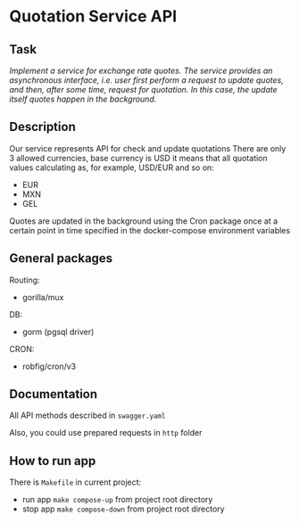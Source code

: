 # Quotation Service API

## Task
_Implement a service for exchange rate quotes.
The service provides an asynchronous interface, i.e. user first
perform a request to update quotes, and then, after some time,
request for quotation. In this case, the update itself
quotes happen in the background._

## Description
Our service represents API for check and update quotations
There are only 3 allowed currencies, base currency is USD it means that all quotation values calculating as, for example, USD/EUR and so on:
- EUR
- MXN
- GEL

Quotes are updated in the background using the Cron package once at a certain point in time specified in the docker-compose environment variables


## General packages

Routing:
- gorilla/mux

DB:
- gorm (pgsql driver)

CRON:
- robfig/cron/v3


## Documentation
All API methods described in `swagger.yaml`

Also, you could use prepared requests in `http` folder

## How to run app

There is `Makefile` in current project:
- run app  `make compose-up` from project root directory
- stop app `make compose-down` from project root directory
